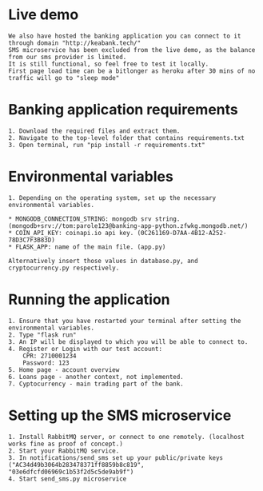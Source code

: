 # Live demo
    We also have hosted the banking application you can connect to it through domain "http://keabank.tech/"
    SMS microservice has been excluded from the live demo, as the balance from our sms provider is limited.
    It is still functional, so feel free to test it locally.
    First page load time can be a bitlonger as heroku after 30 mins of no traffic will go to "sleep mode"


# Banking application requirements

    1. Download the required files and extract them.
    2. Navigate to the top-level folder that contains requirements.txt
    3. Open terminal, run "pip install -r requirements.txt"

# Environmental variables

    1. Depending on the operating system, set up the necessary environmental variables.

    * MONGODB_CONNECTION_STRING: mongodb srv string. (mongodb+srv://tom:parole123@banking-app-python.zfwkg.mongodb.net/)
    * COIN_API_KEY: coinapi.io api key. (0C261169-D7AA-4B12-A252-78D3C7F3B83D)
    * FLASK_APP: name of the main file. (app.py)

    Alternatively insert those values in database.py, and cryptocurrency.py respectively.

# Running the application

    1. Ensure that you have restarted your terminal after setting the environmental variables.
    2. Type "flask run"
    3. An IP will be displayed to which you will be able to connect to.
    4. Register or Login with our test account:
        CPR: 2710001234
        Password: 123
    5. Home page - account overview
    6. Loans page - another context, not implemented.
    7. Cyptocurrency - main trading part of the bank.

# Setting up the SMS microservice

    1. Install RabbitMQ server, or connect to one remotely. (localhost works fine as proof of concept.)
    2. Start your RabbitMQ service.
    3. In notifications/send_sms set up your public/private keys ("AC34d49b3064b283478371ff8859b8c819", "03e6dfcfd06969c1b53f2d5c5de9ab9f")
    4. Start send_sms.py microservice


